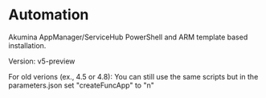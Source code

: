 # Automation
Akumina AppManager/ServiceHub PowerShell and ARM template based installation.

Version: v5-preview

For old verions (ex., 4.5 or 4.8):  You can still use the same scripts but in the parameters.json set "createFuncApp" to "n"
